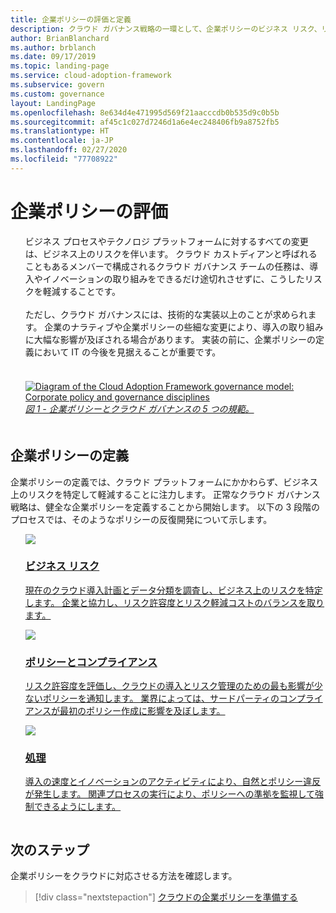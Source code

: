 ```yaml
---
title: 企業ポリシーの評価と定義
description: クラウド ガバナンス戦略の一環として、企業ポリシーのビジネス リスク、リスク許容度、およびポリシーとコンプライアンスのプロセスを特定します。
author: BrianBlanchard
ms.author: brblanch
ms.date: 09/17/2019
ms.topic: landing-page
ms.service: cloud-adoption-framework
ms.subservice: govern
ms.custom: governance
layout: LandingPage
ms.openlocfilehash: 8e634d4e471995d569f21aacccdb0b535d9c0b5b
ms.sourcegitcommit: af45c1c027d7246d1a6e4ec248406fb9a8752fb5
ms.translationtype: HT
ms.contentlocale: ja-JP
ms.lasthandoff: 02/27/2020
ms.locfileid: "77708922"
---
```

# <a name="evaluate-corporate-policy"></a>企業ポリシーの評価

<!-- markdownlint-disable MD033 -->

<ul class="panelContent cardsI">
<li style="display: flex; flex-direction: column;">
    <div class="cardSize">
        <div class="cardPadding" style="padding-bottom:10px;">
            <div class="card" style="padding-bottom:10px;">
                <div class="cardText" style="padding-left:0px;">
ビジネス プロセスやテクノロジ プラットフォームに対するすべての変更は、ビジネス上のリスクを伴います。 クラウド カストディアンと呼ばれることもあるメンバーで構成されるクラウド ガバナンス チームの任務は、導入やイノベーションの取り組みをできるだけ途切れさせずに、こうしたリスクを軽減することです。<br/><br/>ただし、クラウド ガバナンスには、技術的な実装以上のことが求められます。 企業のナラティブや企業ポリシーの些細な変更により、導入の取り組みに大幅な影響が及ぼされる場合があります。 実装の前に、企業ポリシーの定義において IT の今後を見据えることが重要です。<br/><br/>
                </div>
            </div>
        </div>
    </div>
</li>
<li style="display: flex; flex-direction: column;">
    <a href="../_images/operational-transformation-govern-highres.png" style="display: flex; flex-direction: column; flex: 1 0 auto;">
        <div class="cardSize">
            <div class="cardPadding" style="padding-bottom:10px;">
                <div class="card" style="padding-bottom:10px;">
                    <div class="cardText" style="padding-left:0px;">
<img src="../_images/operational-transformation-govern-highres.png" alt="Diagram of the Cloud Adoption Framework governance model: Corporate policy and governance disciplines">
<br/>
<i>図 1 - 企業ポリシーとクラウド ガバナンスの 5 つの規範。</i>
                    </div>
                </div>
            </div>
        </div>
    </a>
</li>
</ul>

<!-- markdownlint-enable MD033 -->

## <a name="define-corporate-policy"></a>企業ポリシーの定義

企業ポリシーの定義では、クラウド プラットフォームにかかわらず、ビジネス上のリスクを特定して軽減することに注力します。 正常なクラウド ガバナンス戦略は、健全な企業ポリシーを定義することから開始します。 以下の 3 段階のプロセスでは、そのようなポリシーの反復開発について示します。

<!-- markdownlint-disable MD033 -->

<ul class="panelContent cardsF">
<li style="display: flex; flex-direction: column;">
    <a href="./policy-compliance/business-risk.md" style="display: flex; flex-direction: column; flex: 1 0 auto;">
        <div class="cardSize" style="flex: 1 0 auto; display: flex;">
            <div class="cardPadding" style="display: flex;">
                <div class="card">
                    <div class="cardImageOuter">
                        <div class="cardImage">
                            <img src="../_images/govern/business-risk.png" class="x-hidden-focus"/>
                        </div>
                    </div>
                    <div class="cardText">
                        <h3>ビジネス リスク</h3>
                        <p>現在のクラウド導入計画とデータ分類を調査し、ビジネス上のリスクを特定します。 企業と協力し、リスク許容度とリスク軽減コストのバランスを取ります。</p>
                    </div>
                </div>
            </div>
        </div>
    </a>
</li>
<li style="display: flex; flex-direction: column;">
    <a href="./policy-compliance/policy-definition.md" style="display: flex; flex-direction: column; flex: 1 0 auto;">
        <div class="cardSize" style="flex: 1 0 auto; display: flex;">
            <div class="cardPadding" style="display: flex;">
                <div class="card">
                    <div class="cardImageOuter">
                        <div class="cardImage">
                            <img src="../_images/govern/corporate-policy.png" class="x-hidden-focus"/>
                        </div>
                    </div>
                    <div class="cardText">
                        <h3>ポリシーとコンプライアンス</h3>
                        <p>リスク許容度を評価し、クラウドの導入とリスク管理のための最も影響が少ないポリシーを通知します。 業界によっては、サードパーティのコンプライアンスが最初のポリシー作成に影響を及ぼします。</p>
                    </div>
                </div>
            </div>
        </div>
    </a>
</li>
<li style="display: flex; flex-direction: column;">
    <a href="./policy-compliance/processes.md" style="display: flex; flex-direction: column; flex: 1 0 auto;">
        <div class="cardSize" style="flex: 1 0 auto; display: flex;">
            <div class="cardPadding" style="display: flex;">
                <div class="card">
                    <div class="cardImageOuter">
                        <div class="cardImage">
                            <img src="../_images/govern/enforcement.png" class="x-hidden-focus"/>
                        </div>
                    </div>
                    <div class="cardText">
                        <h3>処理</h3>
                        <p>導入の速度とイノベーションのアクティビティにより、自然とポリシー違反が発生します。 関連プロセスの実行により、ポリシーへの準拠を監視して強制できるようにします。</p>
                    </div>
                </div>
            </div>
        </div>
    </a>
</li>
</ul>

<!-- markdownlint-enable MD033 -->

## <a name="next-steps"></a>次のステップ

企業ポリシーをクラウドに対応させる方法を確認します。

> [!div class="nextstepaction"]
> [クラウドの企業ポリシーを準備する](./policy-compliance/index.md)
